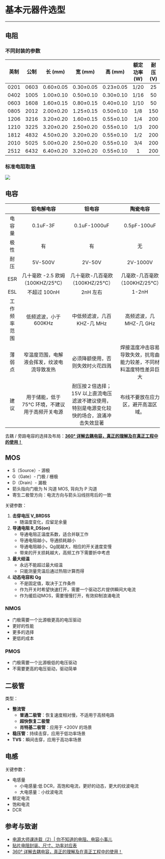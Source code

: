 # 基本元器件选型

---

## 电阻

### 不同封装的参数

| 英制  | 公制  |  长 (mm)  |  宽 (mm)  |  高 (mm)  | 额定功率 (W) | 耐压 (V) |
| :---: | :---: | :-------: | :-------: | :-------: | :----------: | :------: |
| 0201  | 0603  | 0.60±0.05 | 0.30±0.05 | 0.23±0.05 |     1/20     |    25    |
| 0402  | 1005  | 1.00±0.10 | 0.50±0.10 | 0.30±0.10 |     1/16     |    50    |
| 0603  | 1608  | 1.60±0.15 | 0.80±0.15 | 0.40±0.10 |     1/10     |    50    |
| 0805  | 2012  | 2.00±0.20 | 1.25±0.15 | 0.50±0.10 |     1/8      |   150    |
| 1206  | 3216  | 3.20±0.20 | 1.60±0.15 | 0.55±0.10 |     1/4      |   200    |
| 1210  | 3225  | 3.20±0.20 | 2.50±0.20 | 0.55±0.10 |     1/3      |   200    |
| 1812  | 4832  | 4.50±0.20 | 3.20±0.20 | 0.55±0.10 |     1/2      |   200    |
| 2010  | 5025  | 5.00±0.20 | 2.50±0.20 | 0.55±0.10 |     3/4      |   200    |
| 2512  | 6432  | 6.40±0.20 | 3.20±0.20 | 0.55±0.10 |      1       |   200    |


### 标准电阻取值

![](https://cdn.jsdelivr.net/gh/linyuxuanlin/Wiki-media/img/20200203195055.png)


## 电容

|              |                    铝电解电容                    |                                           钽电容                                           |                              陶瓷电容                              |
| :----------: | :----------------------------------------------: | :----------------------------------------------------------------------------------------: | :----------------------------------------------------------------: |
|    电容量    |                     0.1uF-3F                     |                                        0.1uF-1000uF                                        |                            0.5pF-100uF                             |
|     极性     |                        有                        |                                             有                                             |                                 无                                 |
|     耐压     |                     5V-500V                      |                                           2V-50V                                           |                              2V-1000V                              |
|     ESR      |        几十毫欧 -2.5 欧姆 （100KHZ/25°C）        |                              几十毫欧-几百毫欧（100KHZ/25°C）                              |                   几毫欧-几百毫欧（100KHZ/25°C）                   |
|     ESL      |                   不超过 100nH                   |                                          2nH 左右                                          |                               1-2nH                                |
| 工作频率范围 |              低频滤波，小于 600KHz               |                                中低频滤波，几百 KHZ-几 MHz                                 |                      高频滤波，几 MHZ-几 GHz                       |
|    薄弱点    |    窄温度范围，电解液会挥发，纹波电流导致发热    |                              必须降额使用，否则失效时火花四溅                              | 焊接温度冲击容易导致失效，抗弯曲能力较差，不同材料温度特性差异巨大 |
|     建议     | 用于储能，低于 75°C 环境，不建议用于高频开关电源 | 耐压按２倍选择；15V 以上直流电压滤波不建议使用，特别是电源变化较快的场合，浪涌冲击失效显著 |                 布线不要放在应力区，避开高温区域。                 |

去耦 / 旁路电容的选择及布局：[**360° 详解去耦电容，真正的理解及在真正工程中的使用！**](https://blog.csdn.net/ima_xu/article/details/85008406)

## MOS

* S（Source）- 源极
* G（Gate）- 门极 / 栅极
* D（Drain）- 漏极
* 箭头指向门极为 N 沟道 MOS, 背向为 P 沟道
* 寄生二极管方向：电流方向与箭头沿线拐弯后的一致

关键参数：
1. **击穿电压 V_BRDSS**
   * 随温度变化，应留足余量
2. **导通电阻 R_DS(on)**
   * 导通电阻正温度系数，适合并联工作
   * 导通电阻越小，导通损耗越小
   * 导通电阻越小，Qg就越大，相应的开关速度变慢
   * 带来的开关损耗越大，高频工作下需要折中考虑
3. **最大结温**
   * 永远不能超过最大结温
   * 只能测量壳温后通过热阻计算而得
4. **动态电容和 Qg**
   * 不是固定值，取决于工作条件
   * 作为开关时希望快速打开，需要一个驱动芯片提供瞬间大电流
   * 作为缓启动MOS，需要慢慢打开，有效抑制浪涌电流

### NMOS
* 门极需要一个比源极更高的电压驱动
* 更好的性能
* 更多的选择
* 更低的成本


### PMOS
* 门极需要一个比源极低的电压驱动
* 不需要更高的电压驱动，驱动简单

## 二极管

类型：

* **整流管**
  * **普通二极管**：恢复速度相对慢，不适用于高频电路
  * **超快恢复二极管**
  * **肖特基二极管**：应用于 <200V 的场景
* **稳压管**：持续击穿，应用于低功率场景
* **TVS**：瞬间击穿，应用于高功率场景

## 电感

关键参数：

* 电感量
  * 小电感量:低 DCR，高饱和电流，更好的动态，更大的纹波电流
  * 大电感量：小纹波电流
* 额定电流
* 饱和电流
* DCR

## 参考与致谢
* [电源大师课连载（2）| 你不知道的电阻、电容小事儿](https://mp.weixin.qq.com/s/HUWal1ooXUn9PYKf89oGSQ)
* [贴片电阻封装、尺寸、功率对应表](http://www.fxdzw.com/rmjb/%E8%B4%B4%E7%89%87%E7%94%B5%E9%98%BB%E5%B0%81%E8%A3%85%E3%80%81%E5%B0%BA%E5%AF%B8%E3%80%81%E5%8A%9F%E7%8E%87%E5%AF%B9%E5%BA%94%E8%A1%A8.pdf)
* [360° 详解去耦电容，真正的理解及在真正工程中的使用！](https://blog.csdn.net/ima_xu/article/details/85008406)